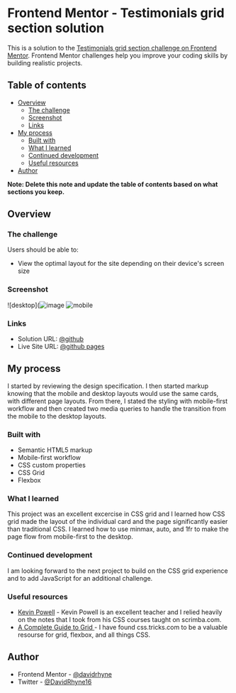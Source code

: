 # Frontend Mentor - Testimonials grid section solution

This is a solution to the [Testimonials grid section challenge on Frontend Mentor](https://www.frontendmentor.io/challenges/testimonials-grid-section-Nnw6J7Un7). Frontend Mentor challenges help you improve your coding skills by building realistic projects. 

## Table of contents

- [Overview](#overview)
  - [The challenge](#the-challenge)
  - [Screenshot](#screenshot)
  - [Links](#links)
- [My process](#my-process)
  - [Built with](#built-with)
  - [What I learned](#what-i-learned)
  - [Continued development](#continued-development)
  - [Useful resources](#useful-resources)
- [Author](#author)

**Note: Delete this note and update the table of contents based on what sections you keep.**

## Overview

### The challenge

Users should be able to:

- View the optimal layout for the site depending on their device's screen size

### Screenshot

![desktop](![image](![image](https://user-images.githubusercontent.com/63062052/118840932-73585380-b88d-11eb-94ec-d56b7206ba04.png))
![mobile](![image](https://user-images.githubusercontent.com/63062052/118840757-4f950d80-b88d-11eb-8efd-736622aad141.png))


### Links

- Solution URL: [@github](https://github.com/davidrhyne/testimonials-grid-section)
- Live Site URL: [@github pages](https://davidrhyne.github.io/testimonials-grid-section/)

## My process

 I started by reviewing the design specification.  I then started markup knowing that the mobile and desktop layouts would use the same cards, with different page layouts.  From there, I stated the styling with mobile-first workflow and then created two media queries to handle the transition from the mobile to the desktop layouts.

### Built with

- Semantic HTML5 markup
- Mobile-first workflow
- CSS custom properties
- CSS Grid
- Flexbox

### What I learned

This project was an excellent excercise in CSS grid and I learned how CSS grid made the layout of the individual card and the page significantly easier than traditional CSS. I learned how to use minmax, auto, and 1fr to make the page flow from mobile-first to the desktop.

### Continued development

I am looking forward to the next project to build on the CSS grid experience and to add JavaScript for an additional challenge.

### Useful resources

- [Kevin Powell](https://www.kevinpowell.co/) - Kevin Powell is an excellent teacher and I relied heavily on the notes that I took from his CSS courses taught on scrimba.com.
- [A Complete Guide to Grid ](https://css-tricks.com/snippets/css/complete-guide-grid/) -  I have found css.tricks.com to be a valuable resourse for grid, flexbox, and all things CSS.

## Author

- Frontend Mentor - [@davidrhyne](https://www.frontendmentor.io/profile/davidrhyne)
- Twitter - [@DavidRhyne16](https://www.twitter.com/DavidRhyne16)
